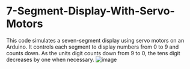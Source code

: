 # 7-Segment-Display-With-Servo-Motors
This code simulates a seven-segment display using servo motors on an Arduino. It controls each segment to display numbers from 0 to 9 and counts down. As the units digit counts down from 9 to 0, the tens digit decreases by one when necessary.
![image](https://github.com/user-attachments/assets/b4e05b12-cd0d-4352-a70b-3c54386963fa)
